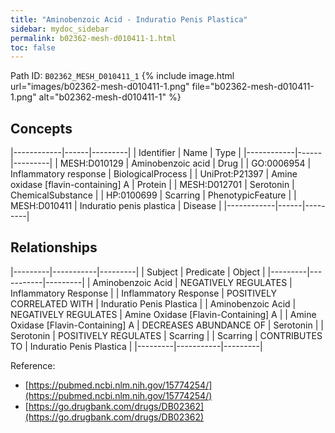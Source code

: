 ```yaml
---
title: "Aminobenzoic Acid - Induratio Penis Plastica"
sidebar: mydoc_sidebar
permalink: b02362-mesh-d010411-1.html
toc: false 
---
```



Path ID: `B02362_MESH_D010411_1`
{% include image.html url="images/b02362-mesh-d010411-1.png" file="b02362-mesh-d010411-1.png" alt="b02362-mesh-d010411-1" %}

## Concepts

|------------|------|---------|
| Identifier | Name | Type    |
|------------|------|---------|
| MESH:D010129 | Aminobenzoic acid | Drug |
| GO:0006954 | Inflammatory response | BiologicalProcess |
| UniProt:P21397 | Amine oxidase [flavin-containing] A | Protein |
| MESH:D012701 | Serotonin | ChemicalSubstance |
| HP:0100699 | Scarring | PhenotypicFeature |
| MESH:D010411 | Induratio penis plastica | Disease |
|------------|------|---------|

## Relationships

|---------|-----------|---------|
| Subject | Predicate | Object  |
|---------|-----------|---------|
| Aminobenzoic Acid | NEGATIVELY REGULATES | Inflammatory Response |
| Inflammatory Response | POSITIVELY CORRELATED WITH | Induratio Penis Plastica |
| Aminobenzoic Acid | NEGATIVELY REGULATES | Amine Oxidase [Flavin-Containing] A |
| Amine Oxidase [Flavin-Containing] A | DECREASES ABUNDANCE OF | Serotonin |
| Serotonin | POSITIVELY REGULATES | Scarring |
| Scarring | CONTRIBUTES TO | Induratio Penis Plastica |
|---------|-----------|---------|

Reference: 
  - [https://pubmed.ncbi.nlm.nih.gov/15774254/](https://pubmed.ncbi.nlm.nih.gov/15774254/)
  - [https://go.drugbank.com/drugs/DB02362](https://go.drugbank.com/drugs/DB02362)
